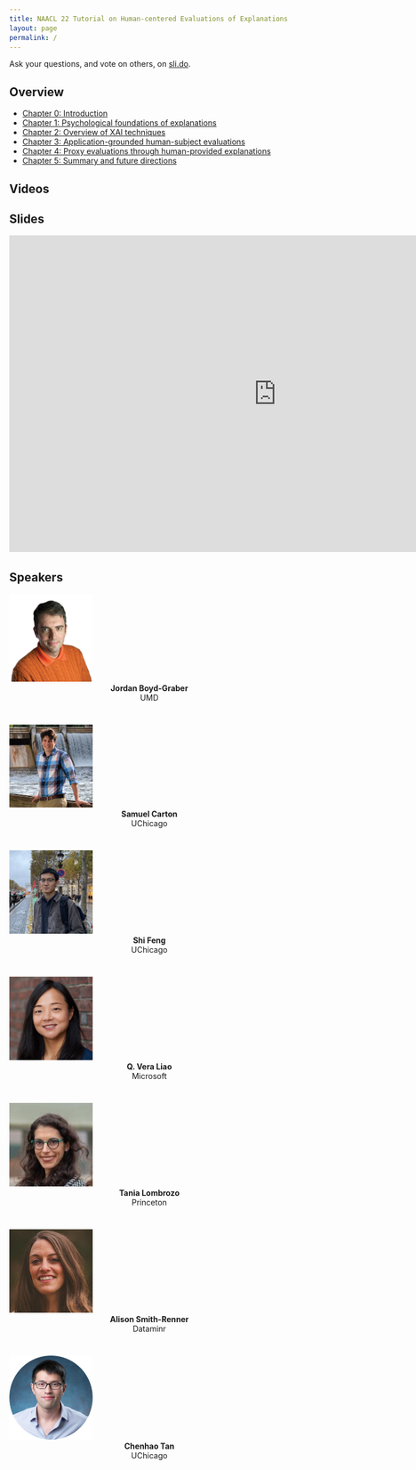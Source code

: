 ```yaml
---
title: NAACL 22 Tutorial on Human-centered Evaluations of Explanations
layout: page
permalink: /
---
```

Ask your questions, and vote on others, on [sli.do](https://app.sli.do/event/awQq8cDeXyxQYFP1WnfGqB).

## Overview



- [Chapter 0: Introduction](https://xai-hcee.github.io/)
- [Chapter 1: Psychological foundations of explanations](https://xai-hcee.github.io/)
- [Chapter 2: Overview of XAI techniques](https://xai-hcee.github.io/)
- [Chapter 3: Application-grounded human-subject evaluations](https://xai-hcee.github.io/)
- [Chapter 4: Proxy evaluations through human-provided explanations](https://xai-hcee.github.io/)
- [Chapter 5: Summary and future directions](https://xai-hcee.github.io/)

## Videos

## Slides
<iframe src="https://docs.google.com/presentation/d/e/2PACX-1vQObhZjgRpHPVStVU2V87P-E4LgsD764B2bY4CUOhOEhORPMXQOnKpmxmtoePFvBW81NDrCn3VaOAT8/embed?start=false&loop=false&delayms=3000" frameborder="0" width="960" height="569" allowfullscreen="true" mozallowfullscreen="true" webkitallowfullscreen="true"></iframe>

## Speakers

<div class="col-md-4">
    <div class="profile height150">
        <div><a href="http://boydgraber.org/"><img class="avatar-img" width=150 src="images/jordan.png"></a></div>
        <div style="margin-bottom:40px"><center><b>Jordan Boyd-Graber</b><br>UMD</center></div>
    </div>
</div>
<div class="col-md-3">
    <div class="profile height150">
        <div><a href="https://shcarton.github.io"><img class="avatar-img" width=150 src="images/sam.jpeg"> </a></div>
        <div style="margin-bottom:40px"><center><b>Samuel Carton</b><br>UChicago</center></div>
    </div>
</div>
<div class="col-md-3">
    <div class="profile height150">
        <div><a href="http://www.shifeng.umiacs.io/"><img class="avatar-img" width=150 src="images/shi.jpeg"></a></div>
        <div style="margin-bottom:40px"><center><b>Shi Feng</b><br>UChicago</center></div>
    </div>
</div>
<div class="col-md-3">
    <div class="profile height150">
        <div><a href="http://www.qveraliao.com"><img class="avatar-img" width=150 src="images/vera.jpg"></a></div>
        <div style="margin-bottom:40px"><center><b>Q. Vera Liao</b><br>Microsoft</center></div>
    </div>
</div>
<div class="col-md-3">
    <div class="profile height150">
        <div><a href="http://cognition.princeton.edu/"><img class="avatar-img" width=150 src="images/tania.jpg"></a></div>
        <div style="margin-bottom:40px"><center><b>Tania Lombrozo</b><br>Princeton</center></div>
    </div>
</div>
<div class="col-md-3">
    <div class="profile height150">
        <div><a href="https://alisonmsmith.github.io"><img class="avatar-img" width=150 src="images/alison.jpg"></a></div>
        <div style="margin-bottom:40px"><center><b>Alison Smith-Renner</b><br>Dataminr</center></div>
    </div>
</div>
<div class="col-md-3">
    <div class="profile height150">
        <div><a href="https://chenhaot.com"><img class="avatar-img" width=150 src="images/chenhao.jpeg"></a></div>
        <div style="margin-bottom:40px"><center><b>Chenhao Tan</b><br>UChicago</center></div>
    </div>
</div>

